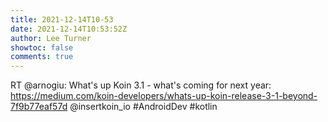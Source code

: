 ```yaml
---
title: 2021-12-14T10-53
date: 2021-12-14T10:53:52Z
author: Lee Turner
showtoc: false
comments: true
---
```


RT @arnogiu: What's up Koin 3.1 - what's coming for next year: https://medium.com/koin-developers/whats-up-koin-release-3-1-beyond-7f9b77eaf57d
@insertkoin_io #AndroidDev #kotlin

